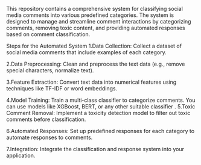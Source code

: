 This repository contains a comprehensive system for classifying social media comments into various predefined categories. The system is designed to manage and streamline 
comment interactions by categorizing comments, removing toxic content, and providing automated responses based on comment classification. 


Steps for the Automated System
1.Data Collection:
Collect a dataset of social media comments that include examples of each category.

2.Data Preprocessing:
Clean and preprocess the text data (e.g., remove special characters, normalize text).

3.Feature Extraction:
Convert text data into numerical features using techniques like TF-IDF or word embeddings.

4.Model Training:
Train a multi-class classifier to categorize comments. You can use models like XGBoost, BERT, or any other suitable classifier
.
5.Toxic Comment Removal:
Implement a toxicity detection model to filter out toxic comments before classification.

6.Automated Responses:
Set up predefined responses for each category to automate responses to comments.

7.Integration:
Integrate the classification and response system into your application.
